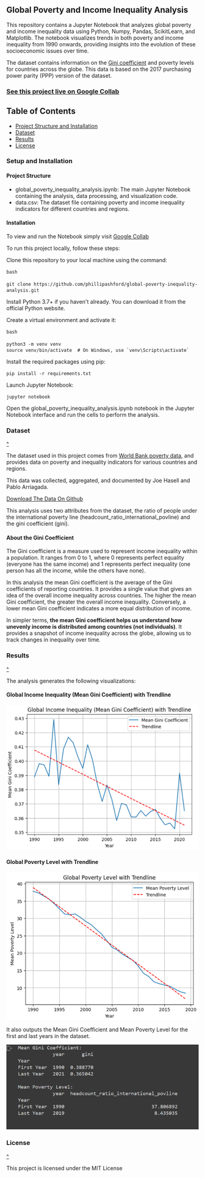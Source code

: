 ## Global Poverty and Income Inequality Analysis

This repository contains a Jupyter Notebook that analyzes global poverty and income inequality data using Python, Numpy, Pandas, ScikitLearn, and Matplotlib. The notebook visualizes trends in both poverty and income inequality from 1990 onwards, providing insights into the evolution of these socioeconomic issues over time.

The dataset contains information on the [Gini coefficient](#About-the-Gini-Coefficient) and poverty levels for countries across the globe. This data is based on the 2017 purchasing power parity (PPP) version of the dataset.

### [See this project live on Google Collab](https://drive.google.com/file/d/1Dp-e4a5oxXDaKFuXd4s073-0PXZOm9se/view?usp=sharing)

## Table of Contents

- [Project Structure and Installation](#setup-and-installation)
- [Dataset](#Dataset)
- [Results](#Results)
- [License](#License)


### Setup and Installation
#### Project Structure

- global_poverty_inequality_analysis.ipynb: The main Jupyter Notebook containing the analysis, data processing, and visualization code.
- data.csv: The dataset file containing poverty and income inequality indicators for different countries and regions.

#### Installation

To view and run the Notebook simply visit [Google Collab](https://drive.google.com/file/d/1Dp-e4a5oxXDaKFuXd4s073-0PXZOm9se/view?usp=sharing
)

To run this project locally, follow these steps:

Clone this repository to your local machine using the command:

    bash
    
    git clone https://github.com/phillipashford/global-poverty-inequality-analysis.git

Install Python 3.7+ if you haven't already. You can download it from the official Python website.

Create a virtual environment and activate it:

    bash

    python3 -m venv venv
    source venv/bin/activate  # On Windows, use `venv\Scripts\activate`

Install the required packages using pip:

    pip install -r requirements.txt

Launch Jupyter Notebook:

    jupyter notebook

Open the global_poverty_inequality_analysis.ipynb notebook in the Jupyter Notebook interface and run the cells to perform the analysis.

### Dataset
[^](#table-of-contents) 

The dataset used in this project comes from [World Bank poverty data](https://ourworldindata.org/poverty), and provides data on poverty and inequality indicators for various countries and regions.

This data was collected, aggregated, and documented by Joe Hasell and Pablo Arriagada.

[Download The Data On Github](https://github.com/owid/poverty-data)

This analysis uses two attributes from the dataset, the ratio of people under the international poverty line (headcount_ratio_international_povline) and the gini coefficient (gini).

#### About the Gini Coefficient

The Gini coefficient is a measure used to represent income inequality within a population. It ranges from 0 to 1, where 0 represents perfect equality (everyone has the same income) and 1 represents perfect inequality (one person has all the income, while the others have none).

In this analysis the mean Gini coefficient is the average of the Gini coefficients of reporting countries. It provides a single value that gives an idea of the overall income inequality across countries. The higher the mean Gini coefficient, the greater the overall income inequality. Conversely, a lower mean Gini coefficient indicates a more equal distribution of income.

In simpler terms, **the mean Gini coefficient helps us understand how unevenly income is distributed among countries (not individuals)**. It provides a snapshot of income inequality across the globe, allowing us to track changes in inequality over time.

### Results
[^](#table-of-contents) 

The analysis generates the following visualizations:

#### Global Income Inequality (Mean Gini Coefficient) with Trendline

![Global Income Inequality](img/global-income-inequality.png)

#### Global Poverty Level with Trendline

![Global Poverty](img/global-poverty.png)

It also outputs the Mean Gini Coefficient and Mean Poverty Level for the first and last years in the dataset.

![Screenshot of printouts of first and last years' values](img/first-last-years.png)

### License
[^](#table-of-contents) 

This project is licensed under the MIT License